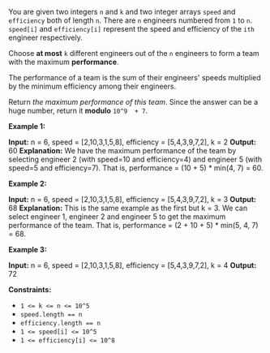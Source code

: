 
You are given two integers  `n`  and  `k`  and two integer arrays  `speed`  and  `efficiency`  both of length  `n`. There are  `n`  engineers numbered from  `1`  to  `n`.  `speed[i]`  and  `efficiency[i]`  represent the speed and efficiency of the  `ith`  engineer respectively.

Choose  **at most**  `k`  different engineers out of the  `n`  engineers to form a team with the maximum  **performance**.

The performance of a team is the sum of their engineers' speeds multiplied by the minimum efficiency among their engineers.

Return  _the maximum performance of this team_. Since the answer can be a huge number, return it  **modulo**  `10^9  + 7`.

**Example 1:**

**Input:** n = 6, speed = [2,10,3,1,5,8], efficiency = [5,4,3,9,7,2], k = 2
**Output:** 60
**Explanation:**
We have the maximum performance of the team by selecting engineer 2 (with speed=10 and efficiency=4) and engineer 5 (with speed=5 and efficiency=7). That is, performance = (10 + 5) * min(4, 7) = 60.

**Example 2:**

**Input:** n = 6, speed = [2,10,3,1,5,8], efficiency = [5,4,3,9,7,2], k = 3
**Output:** 68
**Explanation:** This is the same example as the first but k = 3. We can select engineer 1, engineer 2 and engineer 5 to get the maximum performance of the team. That is, performance = (2 + 10 + 5) * min(5, 4, 7) = 68.

**Example 3:**

**Input:** n = 6, speed = [2,10,3,1,5,8], efficiency = [5,4,3,9,7,2], k = 4
**Output:** 72

**Constraints:**

-   `1 <= k <= n <= 10^5`
-   `speed.length == n`
-   `efficiency.length == n`
-   `1 <= speed[i] <= 10^5`
-   `1 <= efficiency[i] <= 10^8`